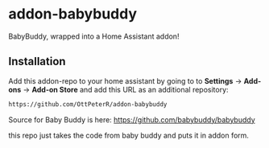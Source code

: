 # addon-babybuddy
BabyBuddy, wrapped into a Home Assistant addon!

## Installation
Add this addon-repo to your home assistant by going to to **Settings** -> **Add-ons** -> **Add-on Store** and add this URL as an additional repository: 
```txt
https://github.com/OttPeterR/addon-babybuddy
```

Source for Baby Buddy is here: https://github.com/babybuddy/babybuddy

this repo just takes the code from baby buddy and puts it in addon form.
